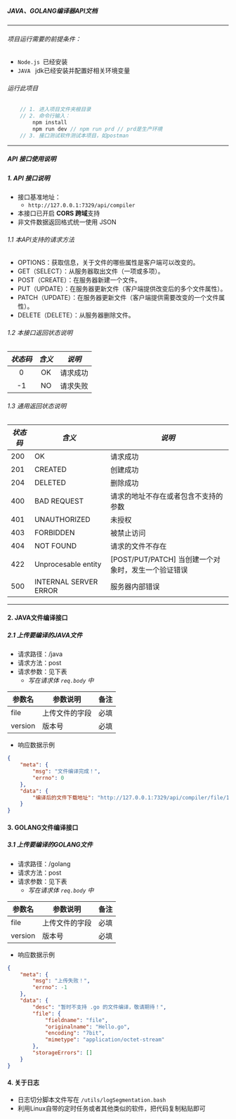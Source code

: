 ##### JAVA、GOLANG编译器API文档
****

###### 项目运行需要的前提条件：
- `Node.js `已经安装
- `JAVA ` jdk已经安装并配置好相关环境变量  


###### 运行此项目
```js
    // 1. 进入项目文件夹根目录
    // 2. 命令行输入：
        npm install
        npm run dev // npm run prd // prd是生产环境
    // 3. 接口测试软件测试本项目，如postman
```
****


##### API 接口使用说明

##### 1.  *API  接口说明*

- 接口基准地址：
  - `http://127.0.0.1:7329/api/compiler`
- 本接口已开启 **CORS 跨域**支持
- 非文件数据返回格式统一使用 JSON

###### 1.1 本API支持的请求方法

- OPTIONS：获取信息，关于文件的哪些属性是客户端可以改变的。
- GET（SELECT）：从服务器取出文件（一项或多项）。
- POST（CREATE）：在服务器新建一个文件。
- PUT（UPDATE）：在服务器更新文件（客户端提供改变后的多个文件属性）。
- PATCH（UPDATE）：在服务器更新文件（客户端提供需要改变的一个文件属性）。
- DELETE（DELETE）：从服务器删除文件。

###### 1.2 本接口返回状态说明
| *状态码* | *含义* |  *说明*  |
| :------: | :----: | :------: |
|    0     |   OK   | 请求成功 |
|    -1    |   NO   | 请求失败 |

###### 1.3 通用返回状态说明

| *状态码* | *含义*                | *说明*                                              |
| -------- | --------------------- | --------------------------------------------------- |
| 200      | OK                    | 请求成功                                            |
| 201      | CREATED               | 创建成功                                            |
| 204      | DELETED               | 删除成功                                            |
| 400      | BAD REQUEST           | 请求的地址不存在或者包含不支持的参数                |
| 401      | UNAUTHORIZED          | 未授权                                              |
| 403      | FORBIDDEN             | 被禁止访问                                          |
| 404      | NOT FOUND             | 请求的文件不存在                                    |
| 422      | Unprocesable entity   | [POST/PUT/PATCH] 当创建一个对象时，发生一个验证错误 |
| 500      | INTERNAL SERVER ERROR | 服务器内部错误                                      |
****



#### 2. JAVA文件编译接口

##### 2.1 上传要编译的JAVA文件

- 请求路径：/java
- 请求方法：post
- 请求参数：见下表
  - *写在请求体 `req.body` 中*

| 参数名  | 参数说明       | 备注 |
| ------- | -------------- | ---- |
| file    | 上传文件的字段 | 必填 |
| version | 版本号         | 必填 |


- 响应数据示例
```json
{
    "meta": {
        "msg": "文件编译完成！",
        "errno": 0
    },
    "data": {
        "编译后的文件下载地址": "http://127.0.0.1:7329/api/compiler/file/1621490201651_Hello.class"
    }
}
```


#### 3. GOLANG文件编译接口

##### 3.1 上传要编译的GOLANG文件

- 请求路径：/golang
- 请求方法：post
- 请求参数：见下表
  - *写在请求体 `req.body` 中*

| 参数名  | 参数说明       | 备注 |
| ------- | -------------- | ---- |
| file    | 上传文件的字段 | 必填 |
| version | 版本号         | 必填 |

- 响应数据示例
```json
{
    "meta": {
        "msg": "上传失败！",
        "errno": -1
    },
    "data": {
        "desc": "暂时不支持 .go 的文件编译，敬请期待！",
        "file": {
            "fieldname": "file",
            "originalname": "Hello.go",
            "encoding": "7bit",
            "mimetype": "application/octet-stream"
        },
        "storageErrors": []
    }
}
```

#### 4. 关于日志

- 日志切分脚本文件写在 `/utils/logSegmentation.bash`
- 利用Linux自带的定时任务或者其他类似的软件，把代码复制粘贴即可

